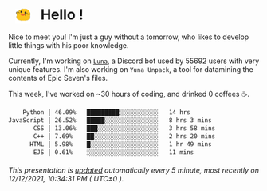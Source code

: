 <h1>   <img src="./spoink.gif" style="vertical-align:middle;" width="30px">   Hello ! </h1>

Nice to meet you! I'm just a guy without a tomorrow, who likes to develop little things with his poor knowledge.

Currently, I'm working on <a href='https://github.com/Asgarrrr/Luna'>`Luna`</a>, a Discord bot used by 55692 users with very unique features. I'm also working on `Yuna Unpack`, a tool for datamining the contents of Epic Seven's files.

This week, I've worked on ~30 hours of coding, and drinked 0 coffees ☕.

```
    Python │ 46.09%   █████████░░░░░░░░░░░   14 hrs
JavaScript │ 26.52%   █████░░░░░░░░░░░░░░░   8 hrs 3 mins
       CSS │ 13.06%   ███░░░░░░░░░░░░░░░░░   3 hrs 58 mins
       C++ │ 7.69%    ██░░░░░░░░░░░░░░░░░░   2 hrs 20 mins
      HTML │ 5.98%    █░░░░░░░░░░░░░░░░░░░   1 hr 49 mins
       EJS │ 0.61%    ░░░░░░░░░░░░░░░░░░░░   11 mins
```

###### This presentation is [updated](https://github.com/Asgarrrr) automatically every 5 minute, most recently on 12/12/2021, 10:34:31 PM ( UTC±0 ).